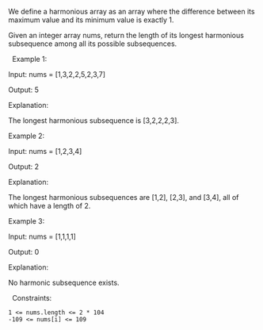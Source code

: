 We define a harmonious array as an array where the difference between its maximum value and its minimum value is exactly 1.

Given an integer array nums, return the length of its longest harmonious subsequence among all its possible subsequences.

 
Example 1:


Input: nums = [1,3,2,2,5,2,3,7]

Output: 5

Explanation:

The longest harmonious subsequence is [3,2,2,2,3].


Example 2:


Input: nums = [1,2,3,4]

Output: 2

Explanation:

The longest harmonious subsequences are [1,2], [2,3], and [3,4], all of which have a length of 2.


Example 3:


Input: nums = [1,1,1,1]

Output: 0

Explanation:

No harmonic subsequence exists.


 
Constraints:


	1 <= nums.length <= 2 * 104
	-109 <= nums[i] <= 109

